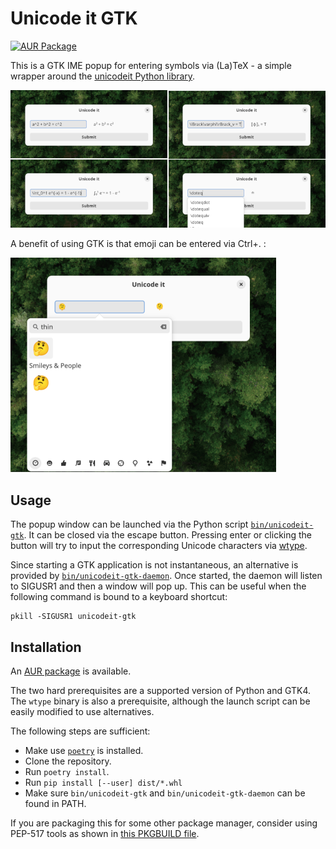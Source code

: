 # Unicode it GTK

[![AUR Package](https://img.shields.io/aur/version/unicodeit-gtk)](https://aur.archlinux.org/packages/unicodeit-gtk)

This is a GTK IME popup for entering symbols via (La)TeX - a simple wrapper around the [unicodeit Python library](https://github.com/svenkreiss/unicodeit).

![Screenshots](./screenshots.png)

A benefit of using GTK is that emoji can be entered via Ctrl+. :

![Emoji screenshot](./screenshot_emoji.png)

## Usage

The popup window can be launched via the Python script [`bin/unicodeit-gtk`](./bin/unicodeit-gtk). It can be closed via the escape button. Pressing enter or clicking the button will try to input the corresponding Unicode characters via [wtype](https://github.com/atx/wtype).

Since starting a GTK application is not instantaneous, an alternative is provided by [`bin/unicodeit-gtk-daemon`](./bin/unicodeit-gtk-daemon). Once started, the daemon will listen to SIGUSR1 and then a window will pop up. This can be useful when the following command is bound to a keyboard shortcut:

    pkill -SIGUSR1 unicodeit-gtk

## Installation

An [AUR package](https://aur.archlinux.org/packages/unicodeit-gtk) is available.

The two hard prerequisites are a supported version of Python and GTK4. The `wtype` binary is also a prerequisite, although the launch script can be easily modified to use alternatives.

The following steps are sufficient:

* Make use [`poetry`](https://python-poetry.org/) is installed.
* Clone the repository.
* Run `poetry install`.
* Run `pip install [--user] dist/*.whl`
* Make sure `bin/unicodeit-gtk` and `bin/unicodeit-gtk-daemon` can be found in PATH.

If you are packaging this for some other package manager, consider using PEP-517 tools as shown in [this PKGBUILD file](https://aur.archlinux.org/cgit/aur.git/tree/PKGBUILD?h=unicodeit-gtk).
